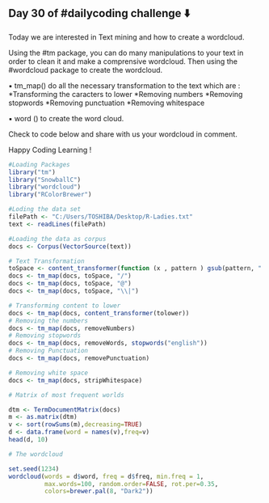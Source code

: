 ## Day 30 of #dailycoding challenge ⬇️

Today we are interested in Text mining and how to create a wordcloud.

Using the #tm package, you can do many manipulations to your text in order to clean it and make a comprensive wordcloud. Then using the #wordcloud package to create the wordcloud.

▪️ tm_map() do all the necessary transformation to the text which are : *Transforming the caracters to lower *Removing numbers *Removing stopwords *Removing punctuation *Removing whitespace

▪️ word () to create the word cloud.

Check to code below and share with us your wordcloud in comment.

Happy Coding Learning !

``` r
#Loading Packages 
library("tm")
library("SnowballC")
library("wordcloud")
library("RColorBrewer")

#Loding the data set
filePath <- "C:/Users/TOSHIBA/Desktop/R-Ladies.txt"
text <- readLines(filePath)

#Loading the data as corpus
docs <- Corpus(VectorSource(text))

# Text Transformation
toSpace <- content_transformer(function (x , pattern ) gsub(pattern, " ", x))
docs <- tm_map(docs, toSpace, "/")
docs <- tm_map(docs, toSpace, "@")
docs <- tm_map(docs, toSpace, "\\|")

# Transforming content to lower 
docs <- tm_map(docs, content_transformer(tolower))
# Removing the numbers
docs <- tm_map(docs, removeNumbers)
# Removing stopwords
docs <- tm_map(docs, removeWords, stopwords("english"))
# Removing Punctuation
docs <- tm_map(docs, removePunctuation)

# Removing white space
docs <- tm_map(docs, stripWhitespace)

# Matrix of most frequent worlds 

dtm <- TermDocumentMatrix(docs)
m <- as.matrix(dtm)
v <- sort(rowSums(m),decreasing=TRUE)
d <- data.frame(word = names(v),freq=v)
head(d, 10)

# The wordcloud

set.seed(1234)
wordcloud(words = d$word, freq = d$freq, min.freq = 1,
          max.words=100, random.order=FALSE, rot.per=0.35, 
          colors=brewer.pal(8, "Dark2"))
```
